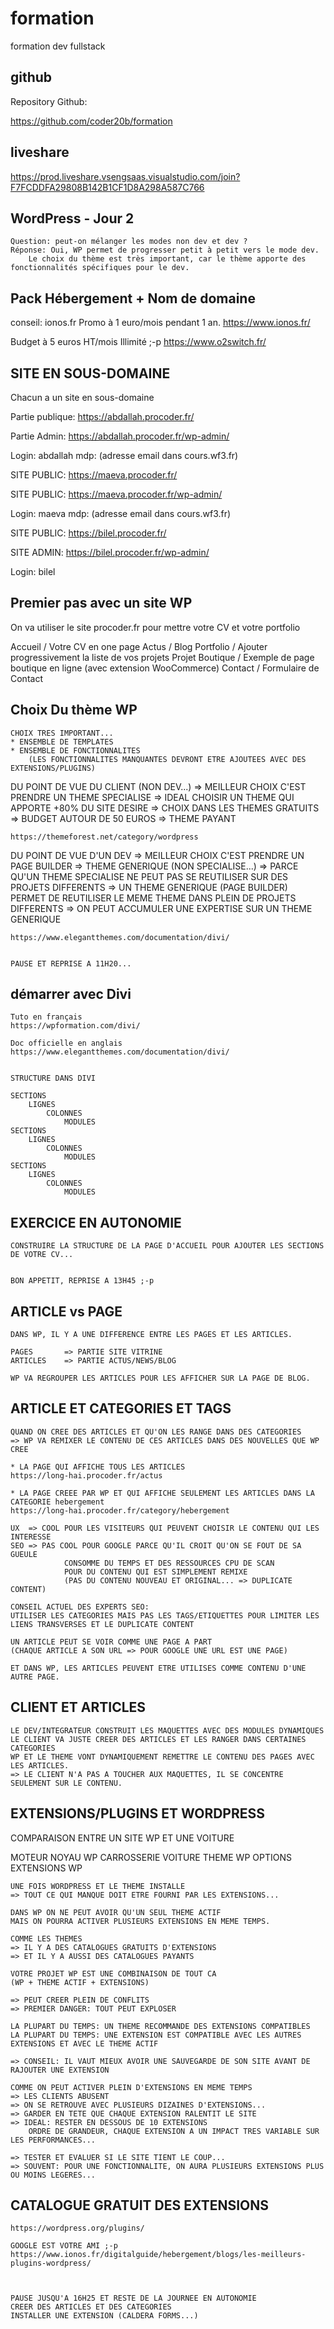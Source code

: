 # formation

formation dev fullstack

## github

Repository Github:

https://github.com/coder20b/formation

## liveshare

https://prod.liveshare.vsengsaas.visualstudio.com/join?F7FCDDFA29808B142B1CF1D8A298A587C766

## WordPress - Jour 2

    Question: peut-on mélanger les modes non dev et dev ?
    Réponse: Oui, WP permet de progresser petit à petit vers le mode dev.
        Le choix du thème est très important, car le thème apporte des fonctionnalités spécifiques pour le dev.

## Pack Hébergement + Nom de domaine

conseil: ionos.fr Promo à 1 euro/mois pendant 1 an.
https://www.ionos.fr/


Budget à 5 euros HT/mois 
Illimité ;-p
https://www.o2switch.fr/



## SITE EN SOUS-DOMAINE

Chacun a un site en sous-domaine

Partie publique:
https://abdallah.procoder.fr/

Partie Admin:
https://abdallah.procoder.fr/wp-admin/

Login:  abdallah
mdp:    (adresse email dans cours.wf3.fr)


SITE PUBLIC:
https://maeva.procoder.fr/


SITE PUBLIC:
https://maeva.procoder.fr/wp-admin/

Login:  maeva
mdp:    (adresse email dans cours.wf3.fr)


SITE PUBLIC:
https://bilel.procoder.fr/


SITE ADMIN:
https://bilel.procoder.fr/wp-admin/

Login:  bilel

## Premier pas avec un site WP

On va utiliser le site procoder.fr pour mettre votre CV et votre portfolio

Accueil             / Votre CV en one page
Actus               / Blog
Portfolio           / Ajouter progressivement la liste de vos projets
Projet Boutique     / Exemple de page boutique en ligne (avec extension WooCommerce)
Contact             / Formulaire de Contact

## Choix Du thème WP

    CHOIX TRES IMPORTANT...
    * ENSEMBLE DE TEMPLATES
    * ENSEMBLE DE FONCTIONNALITES
        (LES FONCTIONNALITES MANQUANTES DEVRONT ETRE AJOUTEES AVEC DES EXTENSIONS/PLUGINS)

DU POINT DE VUE DU CLIENT (NON DEV...)
=> MEILLEUR CHOIX C'EST PRENDRE UN THEME SPECIALISE
=> IDEAL CHOISIR UN THEME QUI APPORTE +80% DU SITE DESIRE
=> CHOIX DANS LES THEMES GRATUITS
=> BUDGET AUTOUR DE 50 EUROS => THEME PAYANT

    https://themeforest.net/category/wordpress


DU POINT DE VUE D'UN DEV
=> MEILLEUR CHOIX C'EST PRENDRE UN PAGE BUILDER
=> THEME GENERIQUE (NON SPECIALISE...)
=> PARCE QU'UN THEME SPECIALISE NE PEUT PAS SE REUTILISER SUR DES PROJETS DIFFERENTS
=> UN THEME GENERIQUE (PAGE BUILDER) PERMET DE REUTILISER LE MEME THEME DANS PLEIN DE PROJETS DIFFERENTS
=> ON PEUT ACCUMULER UNE EXPERTISE SUR UN THEME GENERIQUE

    https://www.elegantthemes.com/documentation/divi/


    PAUSE ET REPRISE A 11H20...

## démarrer avec Divi

    Tuto en français
    https://wpformation.com/divi/

    Doc officielle en anglais
    https://www.elegantthemes.com/documentation/divi/


    STRUCTURE DANS DIVI

    SECTIONS
        LIGNES
            COLONNES
                MODULES
    SECTIONS
        LIGNES
            COLONNES
                MODULES
    SECTIONS
        LIGNES
            COLONNES
                MODULES


## EXERCICE EN AUTONOMIE

    CONSTRUIRE LA STRUCTURE DE LA PAGE D'ACCUEIL POUR AJOUTER LES SECTIONS DE VOTRE CV...


    BON APPETIT, REPRISE A 13H45 ;-p


## ARTICLE vs PAGE

    DANS WP, IL Y A UNE DIFFERENCE ENTRE LES PAGES ET LES ARTICLES.

    PAGES       => PARTIE SITE VITRINE
    ARTICLES    => PARTIE ACTUS/NEWS/BLOG

    WP VA REGROUPER LES ARTICLES POUR LES AFFICHER SUR LA PAGE DE BLOG.


## ARTICLE ET CATEGORIES ET TAGS


    QUAND ON CREE DES ARTICLES ET QU'ON LES RANGE DANS DES CATEGORIES
    => WP VA REMIXER LE CONTENU DE CES ARTICLES DANS DES NOUVELLES QUE WP CREE

    * LA PAGE QUI AFFICHE TOUS LES ARTICLES
    https://long-hai.procoder.fr/actus

    * LA PAGE CREEE PAR WP ET QUI AFFICHE SEULEMENT LES ARTICLES DANS LA CATEGORIE hebergement
    https://long-hai.procoder.fr/category/hebergement

    UX  => COOL POUR LES VISITEURS QUI PEUVENT CHOISIR LE CONTENU QUI LES INTERESSE
    SEO => PAS COOL POUR GOOGLE PARCE QU'IL CROIT QU'ON SE FOUT DE SA GUEULE
                CONSOMME DU TEMPS ET DES RESSOURCES CPU DE SCAN
                POUR DU CONTENU QUI EST SIMPLEMENT REMIXE 
                (PAS DU CONTENU NOUVEAU ET ORIGINAL... => DUPLICATE CONTENT)

    CONSEIL ACTUEL DES EXPERTS SEO:
    UTILISER LES CATEGORIES MAIS PAS LES TAGS/ETIQUETTES POUR LIMITER LES LIENS TRANSVERSES ET LE DUPLICATE CONTENT

    UN ARTICLE PEUT SE VOIR COMME UNE PAGE A PART
    (CHAQUE ARTICLE A SON URL => POUR GOOGLE UNE URL EST UNE PAGE)

    ET DANS WP, LES ARTICLES PEUVENT ETRE UTILISES COMME CONTENU D'UNE AUTRE PAGE.


## CLIENT ET ARTICLES

    LE DEV/INTEGRATEUR CONSTRUIT LES MAQUETTES AVEC DES MODULES DYNAMIQUES
    LE CLIENT VA JUSTE CREER DES ARTICLES ET LES RANGER DANS CERTAINES CATEGORIES
    WP ET LE THEME VONT DYNAMIQUEMENT REMETTRE LE CONTENU DES PAGES AVEC LES ARTICLES.
    => LE CLIENT N'A PAS A TOUCHER AUX MAQUETTES, IL SE CONCENTRE SEULEMENT SUR LE CONTENU.


## EXTENSIONS/PLUGINS ET WORDPRESS

COMPARAISON ENTRE UN SITE WP ET UNE VOITURE

MOTEUR                  NOYAU WP
CARROSSERIE VOITURE     THEME WP
OPTIONS                 EXTENSIONS WP

    UNE FOIS WORDPRESS ET LE THEME INSTALLE
    => TOUT CE QUI MANQUE DOIT ETRE FOURNI PAR LES EXTENSIONS...

    DANS WP ON NE PEUT AVOIR QU'UN SEUL THEME ACTIF
    MAIS ON POURRA ACTIVER PLUSIEURS EXTENSIONS EN MEME TEMPS.

    COMME LES THEMES
    => IL Y A DES CATALOGUES GRATUITS D'EXTENSIONS
    => ET IL Y A AUSSI DES CATALOGUES PAYANTS

    VOTRE PROJET WP EST UNE COMBINAISON DE TOUT CA
    (WP + THEME ACTIF + EXTENSIONS)

    => PEUT CREER PLEIN DE CONFLITS
    => PREMIER DANGER: TOUT PEUT EXPLOSER

    LA PLUPART DU TEMPS: UN THEME RECOMMANDE DES EXTENSIONS COMPATIBLES
    LA PLUPART DU TEMPS: UNE EXTENSION EST COMPATIBLE AVEC LES AUTRES EXTENSIONS ET AVEC LE THEME ACTIF

    => CONSEIL: IL VAUT MIEUX AVOIR UNE SAUVEGARDE DE SON SITE AVANT DE RAJOUTER UNE EXTENSION

    COMME ON PEUT ACTIVER PLEIN D'EXTENSIONS EN MEME TEMPS
    => LES CLIENTS ABUSENT
    => ON SE RETROUVE AVEC PLUSIEURS DIZAINES D'EXTENSIONS...
    => GARDER EN TETE QUE CHAQUE EXTENSION RALENTIT LE SITE
    => IDEAL: RESTER EN DESSOUS DE 10 EXTENSIONS
        ORDRE DE GRANDEUR, CHAQUE EXTENSION A UN IMPACT TRES VARIABLE SUR LES PERFORMANCES...

    => TESTER ET EVALUER SI LE SITE TIENT LE COUP...
    => SOUVENT: POUR UNE FONCTIONNALITE, ON AURA PLUSIEURS EXTENSIONS PLUS OU MOINS LEGERES...


## CATALOGUE GRATUIT DES EXTENSIONS

    https://wordpress.org/plugins/

    GOOGLE EST VOTRE AMI ;-p
    https://www.ionos.fr/digitalguide/hebergement/blogs/les-meilleurs-plugins-wordpress/



    PAUSE JUSQU'A 16H25 ET RESTE DE LA JOURNEE EN AUTONOMIE
    CREER DES ARTICLES ET DES CATEGORIES
    INSTALLER UNE EXTENSION (CALDERA FORMS...)































































































































































